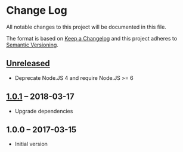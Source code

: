 # Change Log
All notable changes to this project will be documented in this file.

The format is based on [Keep a Changelog](http://keepachangelog.com/)
and this project adheres to [Semantic Versioning](http://semver.org/).

## [Unreleased]
 * Deprecate Node.JS 4 and require Node.JS >= 6

## [1.0.1] – 2018-03-17
 * Upgrade dependencies

## 1.0.0 – 2017-03-15
- Initial version

[Unreleased]: https://github.com/jGleitz/vinyl-filter-by-file/compare/v1.0.1...HEAD
[1.0.1]: https://github.com/jGleitz/vinyl-filter-by-file/compare/v1.0.0...v1.0.1

